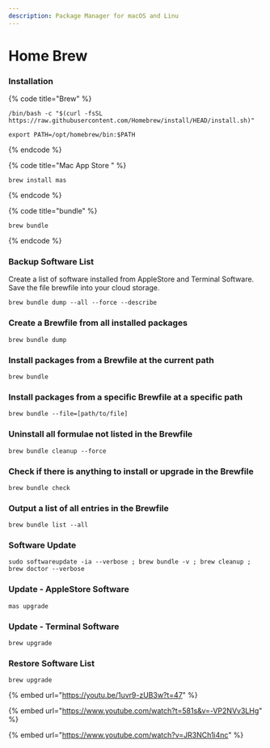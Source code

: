 ```yaml
---
description: Package Manager for macOS and Linu
---
```


# Home Brew



### Installation

{% code title="Brew" %}
```
/bin/bash -c "$(curl -fsSL https://raw.githubusercontent.com/Homebrew/install/HEAD/install.sh)"

export PATH=/opt/homebrew/bin:$PATH
```
{% endcode %}

{% code title="Mac App Store " %}
```
brew install mas
```
{% endcode %}

{% code title="bundle" %}
```
brew bundle
```
{% endcode %}

### Backup Software List

Create a list of software installed from AppleStore and Terminal Software. Save the file brewfile into your cloud storage.&#x20;

```
brew bundle dump --all --force --describe
```

### Create a Brewfile from all installed packages

```
brew bundle dump
```

### Install packages from a Brewfile at the current path

```
brew bundle
```

### Install packages from a specific Brewfile at a specific path

```
brew bundle --file=[path/to/file]
```



### Uninstall all formulae not listed in the Brewfile

```
brew bundle cleanup --force
```

### Check if there is anything to install or upgrade in the Brewfile

```
brew bundle check
```

### Output a list of all entries in the Brewfile

```
brew bundle list --all
```

### Software Update

```
sudo softwareupdate -ia --verbose ; brew bundle -v ; brew cleanup ; brew doctor --verbose
```

### Update - AppleStore Software

```
mas upgrade
```

### &#x20;Update - Terminal Software

```
brew upgrade
```

### &#x20;Restore Software List&#x20;

```
brew upgrade
```





{% embed url="https://youtu.be/1uvr9-zUB3w?t=47" %}

{% embed url="https://www.youtube.com/watch?t=581s&v=-VP2NVv3LHg" %}

{% embed url="https://www.youtube.com/watch?v=JR3NCh1i4nc" %}



